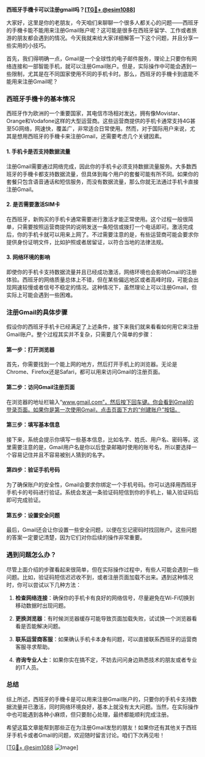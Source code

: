**西班牙手機卡可以注册gmail吗？[[TG💪+ @esim1088](https://t.me/s/esim1088)]**

大家好，这里是你的老朋友，今天咱们来聊聊一个很多人都关心的问题——西班牙的手機卡能不能用来注册Gmail账户呢？这可能是很多在西班牙留学、工作或者旅游的朋友都会遇到的情况。今天我就来给大家详细解答一下这个问题，并且分享一些实用的小技巧。

首先，我们得明确一点，Gmail是一个全球性的电子邮件服务，理论上只要你有网络连接和一部智能手机，就可以注册Gmail账户。但是，实际操作中可能会遇到一些限制，尤其是在不同国家使用不同的手机卡时。那么，西班牙的手機卡到底能不能用来注册Gmail呢？

### 西班牙手機卡的基本情况

西班牙作为欧洲的一个重要国家，其电信市场相对发达，拥有像Movistar、Orange和Vodafone这样的大型运营商。这些运营商提供的手机卡通常支持4G甚至5G网络，网速快，覆盖广，非常适合日常使用。然而，对于国际用户来说，尤其是想用西班牙的手機卡来注册Gmail，还需要考虑几个关键因素。

#### 1. 手机卡是否支持数据流量

注册Gmail需要通过网络完成，因此你的手机卡必须支持数据流量服务。大多数西班牙的手機卡都支持数据流量，但具体到每个用户的套餐可能有所不同。如果你的套餐只包含语音通话和短信服务，而没有数据流量，那么你就无法通过手机卡直接注册Gmail。

#### 2. 是否需要激活SIM卡

在西班牙，新购买的手机卡通常需要进行激活才能正常使用。这个过程一般很简单，只需要按照运营商提供的说明发送一条短信或拨打一个电话即可。激活完成后，你的手机卡就可以用来上网了。不过需要注意的是，有些运营商可能会要求你提供身份证明文件，比如护照或者居留证，以符合当地的法律法规。

#### 3. 网络环境的影响

即使你的手机卡支持数据流量并且已经成功激活，网络环境也会影响Gmail的注册体验。西班牙的网络质量总体上不错，但在某些偏远地区或者高峰时段，可能会出现网速较慢或者信号不稳定的情况。这种情况下，虽然理论上可以注册Gmail，但实际上可能会遇到一些困难。

### 注册Gmail的具体步骤

假设你的西班牙手机卡已经满足了上述条件，接下来我们就来看看如何用它来注册Gmail账户。整个过程其实并不复杂，只需要几个简单的步骤：

#### 第一步：打开浏览器

首先，你需要找到一个能上网的地方，然后打开手机上的浏览器。无论是Chrome、Firefox还是Safari，都可以用来访问Gmail的注册页面。

#### 第二步：访问Gmail注册页面

在浏览器的地址栏输入“www.gmail.com”，然后按下回车键。你会看到Gmail的登录页面。如果你是第一次使用Gmail，点击页面下方的“创建账户”按钮。

#### 第三步：填写基本信息

接下来，系统会提示你填写一些基本信息，比如名字、姓氏、用户名、密码等。这里需要注意的是，Gmail用户名是你以后登录邮箱时使用的账号名，所以要选择一个容易记住并且不容易被别人猜到的名字。

#### 第四步：验证手机号码

为了确保账户的安全性，Gmail会要求你绑定一个手机号码。你可以选择用西班牙手机卡的号码进行验证。系统会发送一条验证码短信到你的手机上，输入验证码后即可完成验证。

#### 第五步：设置安全问题

最后，Gmail还会让你设置一些安全问题，以便在忘记密码时找回账户。这些问题的答案一定要记清楚，因为它们对你后续的操作非常重要。

### 遇到问题怎么办？

尽管上面介绍的步骤看起来很简单，但在实际操作过程中，有些人可能会遇到一些问题。比如，验证码短信迟迟收不到，或者注册页面加载不出来。遇到这种情况时，你可以尝试以下几种方法：

1. **检查网络连接**：确保你的手机卡有良好的网络信号，尽量避免在Wi-Fi切换到移动数据时出现问题。
   
2. **更换浏览器**：有时候浏览器缓存可能导致页面加载失败，试试换一个浏览器看看是否能解决问题。

3. **联系运营商客服**：如果确认手机卡本身有问题，可以直接联系西班牙的运营商客服寻求帮助。

4. **咨询专业人士**：如果你实在搞不定，不妨去问问身边熟悉技术的朋友或者专业的IT人员。

### 总结

综上所述，西班牙的手機卡是可以用来注册Gmail账户的，只要你的手机卡支持数据流量并已激活，同时网络环境良好，基本上就没有太大问题。当然，在实际操作中也可能遇到各种小麻烦，但只要耐心处理，最终都能顺利完成注册。

希望这篇文章能帮到那些正在为注册Gmail发愁的朋友！如果你还有其他关于西班牙手机卡或者Gmail的问题，欢迎随时留言讨论。咱们下次再见啦！

[[TG💪+ @esim1088](https://t.me/s/esim1088) ![Image](https://i.postimg.cc/4NQfJmqS/Snipaste-2025-05-13-00-14-12.png)]